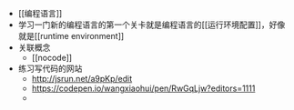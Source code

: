 - [[编程语言]]
- 学习一门新的编程语言的第一个关卡就是编程语言的[[运行环境配置]]，好像就是[[runtime environment]]
- 关联概念
    - [[nocode]]
- 练习写代码的网站
    - http://jsrun.net/a9pKp/edit
    - https://codepen.io/wangxiaohui/pen/RwGqLjw?editors=1111
    - 
